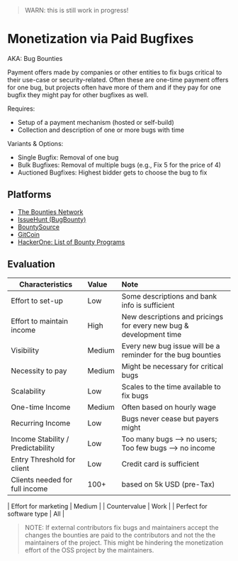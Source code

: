 > WARN: this is still work in progress!

# Monetization via Paid Bugfixes
AKA: Bug Bounties

Payment offers made by companies or other entities to fix bugs critical to their use-case or security-related.
Often these are one-time payment offers for one bug, but projects often have more of them and if they pay for one bugfix they might pay for other bugfixes as well.

Requires:
* Setup of a payment mechanism (hosted or self-build)
* Collection and description of one or more bugs with time

Variants & Options:
* Single Bugfix: Removal of one bug
* Bulk Bugfixes: Removal of multiple bugs (e.g., Fix 5 for the price of 4)
* Auctioned Bugfixes: Highest bidder gets to choose the bug to fix

## Platforms
* [The Bounties Network](https://bounties.network/)
* [IssueHunt (BugBounty)](https://bounty.issuehunt.io/)
* [BountySource](https://bountysource.com/)
* [GitCoin](https://gitcoin.co/)
* [HackerOne: List of Bounty Programs](https://hackerone.com/bug-bounty-programs)

## Evaluation

| Characteristics                   | Value  | Note |
| --------------------------------- |:------ |:---- |
| Effort to set-up                  | Low    | Some descriptions and bank info is sufficient
| Effort to maintain income         | High   | New descriptions and pricings for every new bug & development time
| Visibility                        | Medium | Every new bug issue will be a reminder for the bug bounties
| Necessity to pay                  | Medium | Might be necessary for critical bugs 
| Scalability                       | Low    | Scales to the time available to fix bugs
| One-time Income                   | Medium | Often based on hourly wage
| Recurring Income                  | Low    | Bugs never cease but payers might
| Income Stability / Predictability | Low    | Too many bugs --> no users; Too few bugs --> no income
| Entry Threshold for client        | Low    | Credit card is sufficient
| Clients needed for full income    | 100+   | based on 5k USD (pre-Tax)

| Effort for marketing              | Medium | 
| Countervalue                      | Work   | 
| Perfect for software type         | All    | 

> NOTE: If external contributors fix bugs and maintainers accept the changes the bounties are paid to the contributors and not the the maintainers of the project. This might be hindering the monetization effort of the OSS project by the maintainers.